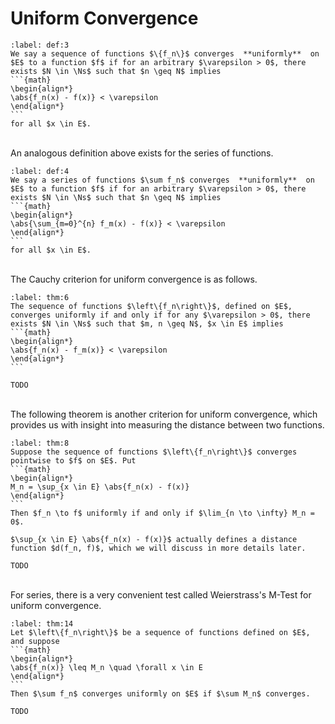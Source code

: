 # Uniform Convergence
````{prf:definition} 
:label: def:3
We say a sequence of functions $\{f_n\}$ converges  **uniformly**  on $E$ to a function $f$ if for an arbitrary $\varepsilon > 0$, there exists $N \in \Ns$ such that $n \geq N$ implies 
```{math}
\begin{align*}
\abs{f_n(x) - f(x)} < \varepsilon
\end{align*}
```
for all $x \in E$.
````
\
An analogous definition above exists for the series of functions.
````{prf:definition} 
:label: def:4
We say a series of functions $\sum f_n$ converges  **uniformly**  on $E$ to a function $f$ if for an arbitrary $\varepsilon > 0$, there exists $N \in \Ns$ such that $n \geq N$ implies 
```{math}
\begin{align*}
\abs{\sum_{m=0}^{n} f_m(x) - f(x)} < \varepsilon
\end{align*}
```
for all $x \in E$.
````
\
The Cauchy criterion for uniform convergence is as follows.
````{prf:theorem} Cauchy Criterion
:label: thm:6
The sequence of functions $\left\{f_n\right\}$, defined on $E$, converges uniformly if and only if for any $\varepsilon > 0$, there exists $N \in \Ns$ such that $m, n \geq N$, $x \in E$ implies 
```{math}
\begin{align*}
\abs{f_n(x) - f_m(x)} < \varepsilon
\end{align*}
```
````
````{prf:proof}
TODO
````
\
The following theorem is another criterion for uniform convergence, which provides us with insight into measuring the distance between two functions.
````{prf:theorem} 
:label: thm:8
Suppose the sequence of functions $\left\{f_n\right\}$ converges pointwise to $f$ on $E$. Put 
```{math}
\begin{align*}
M_n = \sup_{x \in E} \abs{f_n(x) - f(x)}
\end{align*}
```
Then $f_n \to f$ uniformly if and only if $\lim_{n \to \infty} M_n = 0$.
````
````{prf:remark}
$\sup_{x \in E} \abs{f_n(x) - f(x)}$ actually defines a distance function $d(f_n, f)$, which we will discuss in more details later.
````
````{prf:proof}
TODO
````
\
For series, there is a very convenient test called Weierstrass's M-Test for uniform convergence.
````{prf:theorem} Weierstrass's M-Test
:label: thm:14
Let $\left\{f_n\right\}$ be a sequence of functions defined on $E$, and suppose 
```{math}
\begin{align*}
\abs{f_n(x)} \leq M_n \quad \forall x \in E
\end{align*}
```
Then $\sum f_n$ converges uniformly on $E$ if $\sum M_n$ converges.
````
````{prf:proof}
TODO
````
